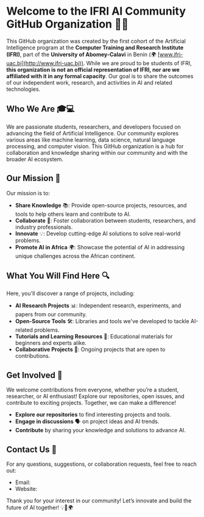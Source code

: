 # Welcome to the IFRI AI Community GitHub Organization 🚀🤖

This GitHub organization was created by the first cohort of the Artificial Intelligence program at the **Computer Training and Research Institute (IFRI)**, part of the **University of Abomey-Calavi** in Benin (🌍 [www.ifri-uac.bj](http://www.ifri-uac.bj)). While we are proud to be students of IFRI, **this organization is not an official representation of IFRI, nor are we affiliated with it in any formal capacity**. Our goal is to share the outcomes of our independent work, research, and activities in AI and related technologies.

## Who We Are 🎓💻

We are passionate students, researchers, and developers focused on advancing the field of Artificial Intelligence. Our community explores various areas like machine learning, data science, natural language processing, and computer vision. This GitHub organization is a hub for collaboration and knowledge sharing within our community and with the broader AI ecosystem.

## Our Mission 🎯

Our mission is to:

- **Share Knowledge** 📚: Provide open-source projects, resources, and tools to help others learn and contribute to AI.
- **Collaborate** 🤝: Foster collaboration between students, researchers, and industry professionals.
- **Innovate** 💡: Develop cutting-edge AI solutions to solve real-world problems.
- **Promote AI in Africa** 🌍: Showcase the potential of AI in addressing unique challenges across the African continent.

## What You Will Find Here 🔍

Here, you'll discover a range of projects, including:

- **AI Research Projects** 📊: Independent research, experiments, and papers from our community.
- **Open-Source Tools** 🛠️: Libraries and tools we've developed to tackle AI-related problems.
- **Tutorials and Learning Resources** 📖: Educational materials for beginners and experts alike.
- **Collaborative Projects** 👥: Ongoing projects that are open to contributions.

## Get Involved 🚀

We welcome contributions from everyone, whether you’re a student, researcher, or AI enthusiast! Explore our repositories, open issues, and contribute to exciting projects. Together, we can make a difference!

- **Explore our repositories** to find interesting projects and tools.
- **Engage in discussions** 🗣️ on project ideas and AI trends.
- **Contribute** by sharing your knowledge and solutions to advance AI.

## Contact Us 📧

For any questions, suggestions, or collaboration requests, feel free to reach out:

- Email: 
- Website: 

Thank you for your interest in our community! Let’s innovate and build the future of AI together! 💡🤖🌍

